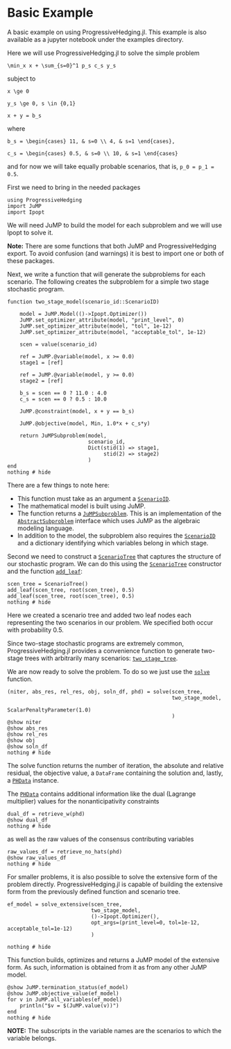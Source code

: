 # Basic Example

A basic example on using ProgressiveHedging.jl. This example is also available as a jupyter notebook under the examples directory.

Here we will use ProgressiveHedging.jl to solve the simple problem

``\min_x x + \sum_{s=0}^1 p_s c_s y_s``

subject to

``x \ge 0``

``y_s \ge 0, s \in {0,1}``

``x + y = b_s``

where

``
b_s = \begin{cases} 11, & s=0 \\ 4, & s=1 \end{cases},
``

``
c_s = \begin{cases} 0.5, & s=0 \\ 10, & s=1 \end{cases}
``

and for now we will take equally probable scenarios, that is, ``p_0 = p_1 = 0.5``.

First we need to bring in the needed packages

```@example basic
using ProgressiveHedging
import JuMP
import Ipopt
```

We will need JuMP to build the model for each subproblem and we will use Ipopt to solve it.

**Note:** There are some functions that both JuMP and ProgressiveHedging export. To avoid confusion (and warnings) it is best to import one or both of these packages.

Next, we write a function that will generate the subproblems for each scenario. The following creates the subproblem for a simple two stage stochastic program.

```@example basic
function two_stage_model(scenario_id::ScenarioID)

    model = JuMP.Model(()->Ipopt.Optimizer())
    JuMP.set_optimizer_attribute(model, "print_level", 0)
    JuMP.set_optimizer_attribute(model, "tol", 1e-12)
    JuMP.set_optimizer_attribute(model, "acceptable_tol", 1e-12)

    scen = value(scenario_id)

    ref = JuMP.@variable(model, x >= 0.0)
    stage1 = [ref]

    ref = JuMP.@variable(model, y >= 0.0)
    stage2 = [ref]

    b_s = scen == 0 ? 11.0 : 4.0
	c_s = scen == 0 ? 0.5 : 10.0

    JuMP.@constraint(model, x + y == b_s)

    JuMP.@objective(model, Min, 1.0*x + c_s*y)

    return JuMPSubproblem(model,
                          scenario_id,
                          Dict(stid(1) => stage1,
                               stid(2) => stage2)
                          )
end
nothing # hide
```

There are a few things to note here:
* This function must take as an argument a [`ScenarioID`](@ref).
* The mathematical model is built using JuMP.
* The function returns a [`JuMPSubproblem`](@ref). This is an implementation of the [`AbstractSubproblem`](@ref) interface which uses JuMP as the algebraic modeling language.
* In addition to the model, the subproblem also requires the [`ScenarioID`](@ref) and a dictionary identifying which variables belong in which stage.

Second we need to construct a [`ScenarioTree`](@ref) that captures the structure of our stochastic program. We can do this using the [`ScenarioTree`](@ref) constructor and the function [`add_leaf`](@ref):

```@example basic
scen_tree = ScenarioTree()
add_leaf(scen_tree, root(scen_tree), 0.5)
add_leaf(scen_tree, root(scen_tree), 0.5)
nothing # hide
```

Here we created a scenario tree and added two leaf nodes each representing the two scenarios in our problem. We specified both occur with probability 0.5.

Since two-stage stochastic programs are extremely common, ProgressiveHedging.jl provides a convenience function to generate two-stage trees with arbitrarily many scenarios: [`two_stage_tree`](@ref).

We are now ready to solve the problem. To do so we just use the [`solve`](@ref) function.

```@example basic
(niter, abs_res, rel_res, obj, soln_df, phd) = solve(scen_tree,
                                                     two_stage_model,
                                                     ScalarPenaltyParameter(1.0)
                                                     )
@show niter
@show abs_res
@show rel_res
@show obj
@show soln_df
nothing # hide
```

The solve function returns the number of iteration, the absolute and relative residual, the objective value, a `DataFrame` containing the solution and, lastly, a [`PHData`](@ref) instance.

The [`PHData`](@ref) contains additional information like the dual (Lagrange multiplier) values for the nonanticipativity constraints

```@example basic
dual_df = retrieve_w(phd)
@show dual_df
nothing # hide
```

as well as the raw values of the consensus contributing variables

```@example basic
raw_values_df = retrieve_no_hats(phd)
@show raw_values_df
nothing # hide
```

For smaller problems, it is also possible to solve the extensive form of the problem directly. ProgressiveHedging.jl is capable of building the extensive form from the previously defined function and scenario tree.

```@example basic
ef_model = solve_extensive(scen_tree,
                           two_stage_model,
                           ()->Ipopt.Optimizer(),
                           opt_args=(print_level=0, tol=1e-12, acceptable_tol=1e-12)
                           )

nothing # hide
```

This function builds, optimizes and returns a JuMP model of the extensive form. As such, information is obtained from it as from any other JuMP model.

```@example basic
@show JuMP.termination_status(ef_model)
@show JuMP.objective_value(ef_model)
for v in JuMP.all_variables(ef_model)
    println("$v = $(JuMP.value(v))")
end
nothing # hide
```

**NOTE:** The subscripts in the variable names are the scenarios to which the variable belongs.
